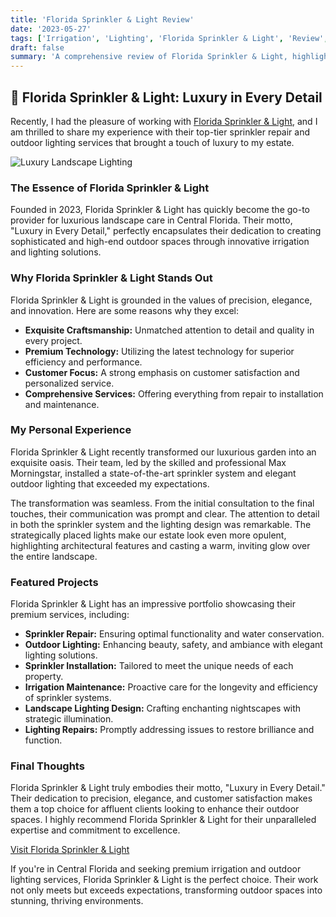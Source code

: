```yaml
---
title: 'Florida Sprinkler & Light Review'
date: '2023-05-27'
tags: ['Irrigation', 'Lighting', 'Florida Sprinkler & Light', 'Review', 'Luxury Landscape']
draft: false
summary: 'A comprehensive review of Florida Sprinkler & Light, highlighting their premium irrigation and outdoor lighting services in Central Florida.'
---
```


## 🌟 Florida Sprinkler & Light: Luxury in Every Detail

Recently, I had the pleasure of working with [Florida Sprinkler & Light](https://www.floridasprinklerlight.com/), and I am thrilled to share my experience with their top-tier sprinkler repair and outdoor lighting services that brought a touch of luxury to my estate.

![Luxury Landscape Lighting](https://www.floridasprinklerlight.com/FSL_logo.jpg)

### The Essence of Florida Sprinkler & Light

Founded in 2023, Florida Sprinkler & Light has quickly become the go-to provider for luxurious landscape care in Central Florida. Their motto, "Luxury in Every Detail," perfectly encapsulates their dedication to creating sophisticated and high-end outdoor spaces through innovative irrigation and lighting solutions.

### Why Florida Sprinkler & Light Stands Out

Florida Sprinkler & Light is grounded in the values of precision, elegance, and innovation. Here are some reasons why they excel:

- **Exquisite Craftsmanship:** Unmatched attention to detail and quality in every project.
- **Premium Technology:** Utilizing the latest technology for superior efficiency and performance.
- **Customer Focus:** A strong emphasis on customer satisfaction and personalized service.
- **Comprehensive Services:** Offering everything from repair to installation and maintenance.

### My Personal Experience

Florida Sprinkler & Light recently transformed our luxurious garden into an exquisite oasis. Their team, led by the skilled and professional Max Morningstar, installed a state-of-the-art sprinkler system and elegant outdoor lighting that exceeded my expectations.

The transformation was seamless. From the initial consultation to the final touches, their communication was prompt and clear. The attention to detail in both the sprinkler system and the lighting design was remarkable. The strategically placed lights make our estate look even more opulent, highlighting architectural features and casting a warm, inviting glow over the entire landscape.

### Featured Projects

Florida Sprinkler & Light has an impressive portfolio showcasing their premium services, including:

- **Sprinkler Repair:** Ensuring optimal functionality and water conservation.
- **Outdoor Lighting:** Enhancing beauty, safety, and ambiance with elegant lighting solutions.
- **Sprinkler Installation:** Tailored to meet the unique needs of each property.
- **Irrigation Maintenance:** Proactive care for the longevity and efficiency of sprinkler systems.
- **Landscape Lighting Design:** Crafting enchanting nightscapes with strategic illumination.
- **Lighting Repairs:** Promptly addressing issues to restore brilliance and function.

### Final Thoughts

Florida Sprinkler & Light truly embodies their motto, "Luxury in Every Detail." Their dedication to precision, elegance, and customer satisfaction makes them a top choice for affluent clients looking to enhance their outdoor spaces. I highly recommend Florida Sprinkler & Light for their unparalleled expertise and commitment to excellence.

[Visit Florida Sprinkler & Light](https://www.floridasprinklerlight.com/)

If you're in Central Florida and seeking premium irrigation and outdoor lighting services, Florida Sprinkler & Light is the perfect choice. Their work not only meets but exceeds expectations, transforming outdoor spaces into stunning, thriving environments.
